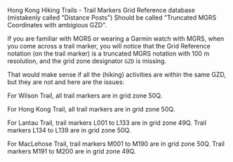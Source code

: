 Hong Kong Hiking Trails - Trail Markers Grid Reference database (mistakenly called "Distance Posts") Should be called "Truncated MGRS Coordinates with ambigious GZD".

If you are familiar with MGRS or wearing a Garmin watch with MGRS, when you come across a trail marker, you will notice that the Grid Reference notation (on the trail marker) is a truncated MGRS notation with 100 m resolution, and the grid zone designator `GZD` is missing.

That would make sense if all the (hiking) activities are within the same GZD, but they are not and here are the issues:

For Wilson Trail, all trail markers are in grid zone 50Q.

For Hong Kong Trail, all trail markers are in grid zone 50Q.

For Lantau Trail, trail markers L001 to L133 are in grid zone 49Q. Trail markers L134 to L139 are in grid zone 50Q. 

For MacLehose Trail, trail markers M001 to M190 are in grid zone 50Q. Trail markers M191 to M200 are in grid zone 49Q. 
